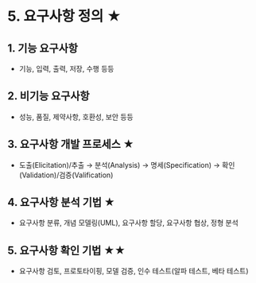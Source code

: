 # 5. 요구사항 정의 ★

## 1. 기능 요구사항
- 기능, 입력, 출력, 저장, 수행 등등

## 2. 비기능 요구사항
- 성능, 품질, 제약사항, 호환성, 보안 등등

## 3. 요구사항 개발 프로세스 ★
- 도출(Elicitation)/추출 → 분석(Analysis) → 명세(Specification) → 확인(Validation)/검증(Valification)

## 4. 요구사항 분석 기법 ★
- 요구사항 분류, 개념 모델링(UML), 요구사항 할당, 요구사항 협상, 정형 분석

## 5. 요구사항 확인 기법 ★★
- 요구사항 검토, 프로토타이핑, 모델 검증, 인수 테스트(알파 테스트, 베타 테스트)

